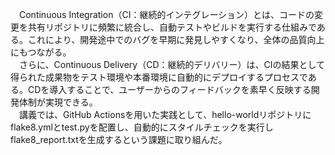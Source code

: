 　Continuous Integration（CI：継続的インテグレーション）とは、コードの変更を共有リポジトリに頻繁に統合し、自動テストやビルドを実行する仕組みである。これにより、開発途中でのバグを早期に発見しやすくなり、全体の品質向上にもつながる。<br>
　さらに、Continuous Delivery（CD：継続的デリバリー）は、CIの結果として得られた成果物をテスト環境や本番環境に自動的にデプロイするプロセスである。CDを導入することで、ユーザーからのフィードバックを素早く反映する開発体制が実現できる。<br>
　講義では、GitHub Actionsを用いた実践として、hello-worldリポジトリにflake8.ymlとtest.pyを配置し、自動的にスタイルチェックを実行しflake8_report.txtを生成するという課題に取り組んだ。